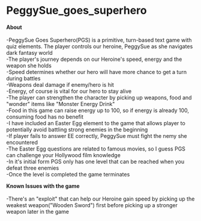 # PeggySue_goes_superhero

<strong>About</strong><br>
<br>
-PeggySue Goes Superhero(PGS) is a primitive, turn-based text game with quiz elements. The player controls our heroine, PeggySue as she navigates dark fantasy world<br>
-The player's journey depends on our Heroine's speed, energy and the weapon she holds<br>
-Speed determines whether our hero will have more chance to get a turn during battles<br>
-Weapons deal damage if enemy/hero is hit<br>
-Energy, of course is vital for our hero to stay alive<br>
-The player can strengthen the character by picking up weapons, food and "wonder" items like "Monster Energy Drink" <br>
-Food in this game can raise energy up to 100, so if energy is already 100, consuming food has no benefit<br>
-I have included an Easter Egg element to the game that allows player to potentially avoid battling strong enemies in the beginning<br>
-If player fails to answer EE correctly, PeggySue must fight the nemy she encountered<br>
-The Easter Egg questions are related to famous movies, so I guess PGS can challenge your Hollywood film knowledge<br>
-In it's initial form PGS only has one level that can be reached when you defeat three enemies<br>
-Once the level is completed the game terminates<br>

<strong>Known Issues with the game</strong><br>
<br>
-There's an "exploit" that can help our Heroine gain speed by picking up the weakest weapon("Wooden Sword") first before picking up a stronger weapon later in the game<br>
